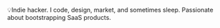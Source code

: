 💡Indie hacker. I code, design, market, and sometimes sleep. Passionate about bootstrapping SaaS products.
